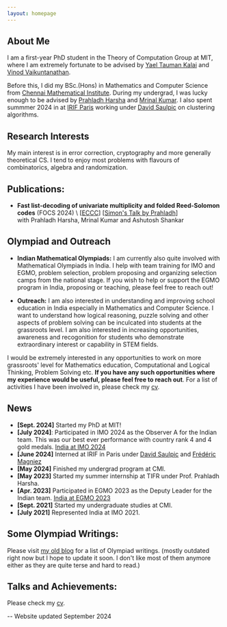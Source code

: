 ```yaml
---
layout: homepage
---
```


## About Me

I am a first-year PhD student in the Theory of Computation Group at MIT, where I am extremely fortunate to be advised by [Yael Tauman Kalai](https://www.microsoft.com/en-us/research/people/yael/) and [Vinod Vaikuntanathan](https://people.csail.mit.edu/vinodv/).

Before this, I did my BSc.(Hons) in Mathematics and Computer Science from [Chennai Mathematical Institute](https://www.cmi.ac.in/). During my undergrad, I was lucky enough to be advised by [Prahladh Harsha](https://www.tcs.tifr.res.in/~prahladh/) and [Mrinal Kumar](https://mrinalkr.bitbucket.io/). I also spent summmer 2024 in at [IRIF Paris](https://www.irif.fr/) working under [David Saulpic](https://www.normalesup.org/~saulpic/) on clustering algorithms.


## Research Interests

My main interest is in error correction, cryptography and more generally theoretical CS. I tend to enjoy most problems with flavours of combinatorics, algebra and randomization.

## Publications:
- **Fast list-decoding of univariate multiplicity and folded Reed-Solomon codes** (FOCS 2024) \   [[ECCC](https://eccc.weizmann.ac.il/report/2023/185/)] [[Simon's Talk by Prahladh](https://www.youtube.com/live/t3AdyuYaPzI?si=Yalpe2fbju6czVSb)] \
  with Prahladh Harsha, Mrinal Kumar and Ashutosh Shankar 

## Olympiad and Outreach

- **Indian Mathematical Olympiads:**  I am currently also quite involved with Mathematical Olympiads in India. I help with team training for IMO and EGMO, problem selection, problem proposing and organizing selection camps from the national stage. If you wish to help or support the EGMO program in India, proposing or teaching, please feel free to reach out!
  
- **Outreach:**  I am also interested in understanding and improving school education in India especially in Mathematics and Computer Science. I want to understand how logical reasoning, puzzle solving and other aspects of problem solving can be inculcated into students at the grassroots level. I am also interested in increasing opportunities, awareness and recogonition for students who demonstrate extraordinary interest or capability in STEM fields.
  
I would be extremely interested in any opportunities to work on more grassroots' level for Mathematics education, Computational and Logical Thinking, Problem Solving etc. **If you have any such opportunities where my experience would be useful, please feel free to reach out**. For a list of activities I have been involved in, please check my [cv](assets/files/rohan-cv.pdf).

## News
 
- **[Sept. 2024]** Started my PhD at MIT! 
- **[July 2024]**: Participated in IMO 2024 as the Observer A for the Indian team. This was our best ever performance with country rank 4 and 4 gold medals. [India at IMO 2024](https://www.imo-official.org/team_r.aspx?code=IND&year=2024) 
- **[June 2024]** Interned at IRIF in Paris under [David Saulpic](https://www.normalesup.org/~saulpic/) and [Frédéric Magniez](https://irif.fr/~magniez/) 
- **[May 2024]** Finished my undergrad program at CMI.
- **[May 2023]** Started my summer internship at TIFR under Prof. Prahladh Harsha.
- **[Apr. 2023]** Participated in EGMO 2023 as the Deputy Leader for the Indian team. [India at EGMO 2023](https://www.egmo.org/egmos/egmo12/countries/country35/)
- **[Sept. 2021]** Started my undergraduate studies at CMI.
- **[July 2021]** Represented India at IMO 2021.


## Some Olympiad Writings:

Please visit [my old blog](https://rgtdfg.blogspot.com/p/handouts.html) for a list of Olympiad writings. (mostly outdated right now but I hope to update it soon. I don't like most of them anymore either as they are quite terse and hard to read.)

## Talks and Achievements:
Please check my [cv](assets/files/rohan-cv.pdf).

-- 
Website updated September 2024